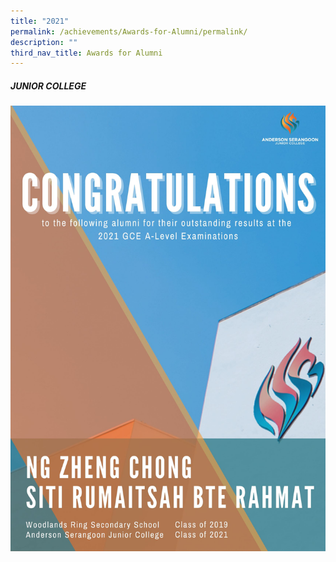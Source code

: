 ```yaml
---
title: "2021"
permalink: /achievements/Awards-for-Alumni/permalink/
description: ""
third_nav_title: Awards for Alumni
---
```

##### **JUNIOR COLLEGE**
![](/images/ASJC.jpg)